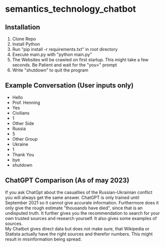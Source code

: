 # semantics_technology_chatbot


## Installation

1. Clone Repo
2. Install Python
3. Run "pip install -r requirements.txt" in root directory
4. Execute main.py with "python main.py"
5. The Websites will be crawled on first startup. This might take a few seconds. Be Patient and wait for the "you>" prompt
6. Write "shutdown" to quit the program

## Example Conversation (User inputs only)

- Hello
- Prof. Henning
- Yes
- Civilians
- 1
- Other Side
- Russia
- 5
- Other Group
- Ukraine
- 1
- Thank You
- bye
- shutdown

## ChatGPT Comparison (As of may 2023)

If you ask ChatGpt about the casualties of the Russian-Ukrainian conflict you will always get the same answer. 
ChatGPT is only trained until September 2021 so it cannot give accurate information. Furthermore does it only give the
rough estimate "thousands have died", since that is an undisputed truth. It further gives you the recommendation to 
search for your own trusted sources and research yourself. It also gives some examples of sources.  
My Chatbot gives direct data but does not make sure, that Wikipedia or Statista actually have the right sources and
therefor numbers. This might result in misinformation being spread.
